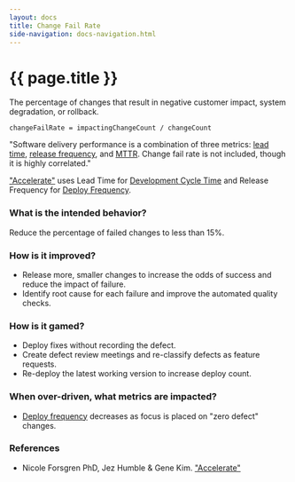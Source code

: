 ```yaml
---
layout: docs
title: Change Fail Rate
side-navigation: docs-navigation.html
---
```


# {{ page.title }}

The percentage of changes that result in negative customer impact, system degradation, or rollback.

`changeFailRate = impactingChangeCount / changeCount`

"Software delivery performance is a combination of three metrics: [lead time](./development-cycle-time.html), [release frequency](./deploy-frequency.html), and [MTTR](./mean-time-to-repair.html). Change fail rate is not included, though it is highly correlated."

["Accelerate"](https://www.walmart.com/ip/Accelerate-The-Science-of-Lean-Software-and-DevOps-Building-and-Scaling-High-Performing-Technology-Organizations/569479276) uses Lead Time for [Development Cycle Time](./development-cycle-time.html) and Release Frequency for [Deploy Frequency](./deploy-frequency.html).

### What is the intended behavior?

Reduce the percentage of failed changes to less than 15%.

### How is it improved?

- Release more, smaller changes to increase the odds of success and reduce the impact of failure.
- Identify root cause for each failure and improve the automated quality checks.

### How is it gamed?

- Deploy fixes without recording the defect.
- Create defect review meetings and re-classify defects as feature requests.
- Re-deploy the latest working version to increase deploy count.

### When over-driven, what metrics are impacted?

- [Deploy frequency](./deploy-frequency.html) decreases as focus is placed on "zero defect" changes.

### References
- Nicole Forsgren PhD, Jez Humble & Gene Kim. ["Accelerate"](https://www.walmart.com/ip/Accelerate-The-Science-of-Lean-Software-and-DevOps-Building-and-Scaling-High-Performing-Technology-Organizations/569479276)


